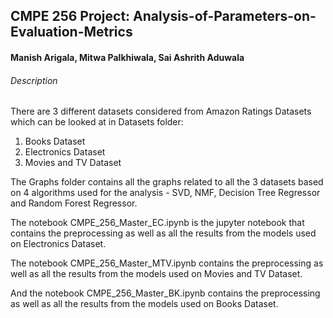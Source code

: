 ##                          CMPE 256 Project: Analysis-of-Parameters-on-Evaluation-Metrics
####                                Manish Arigala, Mitwa Palkhiwala, Sai Ashrith Aduwala


###### Description

There are 3 different datasets considered from Amazon Ratings Datasets which can be looked at in Datasets folder:
1. Books Dataset
2. Electronics Dataset
3. Movies and TV Dataset

The Graphs folder contains all the graphs related to all the 3 datasets based on 4 algorithms used for the analysis - SVD, NMF, Decision Tree Regressor and Random Forest Regressor.

The notebook CMPE_256_Master_EC.ipynb is the jupyter notebook that contains the preprocessing as well as all the results from the models used on Electronics Dataset.

The notebook CMPE_256_Master_MTV.ipynb contains the preprocessing as well as all the results from the models used on Movies and TV Dataset.

And the notebook CMPE_256_Master_BK.ipynb contains the preprocessing as well as all the results from the models used on Books Dataset.

